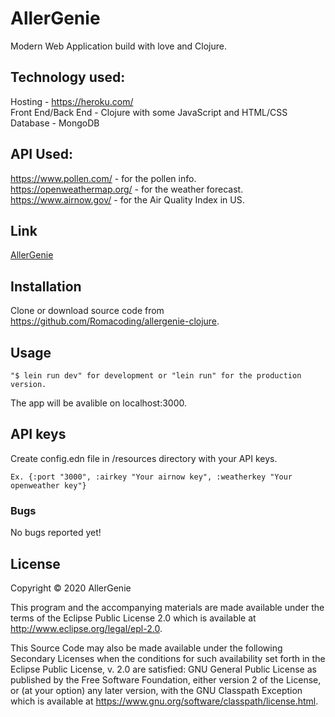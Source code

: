 # AllerGenie

Modern Web Application build with love and Clojure.

## Technology used:

Hosting - https://heroku.com/<br/>
Front End/Back End - Clojure with some JavaScript and HTML/CSS<br/>
Database - MongoDB

## API Used:

https://www.pollen.com/ - for the pollen info.<br/>
https://openweathermap.org/ - for the weather forecast.<br/>
https://www.airnow.gov/ - for the Air Quality Index in US.

## Link

[AllerGenie](https://clojure-allergenie.herokuapp.com)

## Installation

Clone or download source code from https://github.com/Romacoding/allergenie-clojure.

## Usage

    "$ lein run dev" for development or "lein run" for the production version.

The app will be avalible on localhost:3000.

## API keys

Create config.edn file in /resources directory with your API keys.

    Ex. {:port "3000", :airkey "Your airnow key", :weatherkey "Your openweather key"}

### Bugs

No bugs reported yet!

## License

Copyright © 2020 AllerGenie

This program and the accompanying materials are made available under the
terms of the Eclipse Public License 2.0 which is available at
http://www.eclipse.org/legal/epl-2.0.

This Source Code may also be made available under the following Secondary
Licenses when the conditions for such availability set forth in the Eclipse
Public License, v. 2.0 are satisfied: GNU General Public License as published by
the Free Software Foundation, either version 2 of the License, or (at your
option) any later version, with the GNU Classpath Exception which is available
at https://www.gnu.org/software/classpath/license.html.
